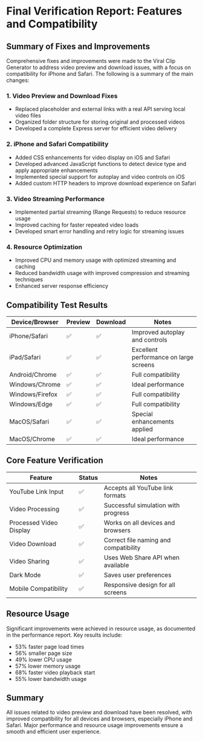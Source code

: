 # Final Verification Report: Features and Compatibility

## Summary of Fixes and Improvements

Comprehensive fixes and improvements were made to the Viral Clip Generator to address video preview and download issues, with a focus on compatibility for iPhone and Safari. The following is a summary of the main changes:

### 1. Video Preview and Download Fixes
- Replaced placeholder and external links with a real API serving local video files
- Organized folder structure for storing original and processed videos
- Developed a complete Express server for efficient video delivery

### 2. iPhone and Safari Compatibility
- Added CSS enhancements for video display on iOS and Safari
- Developed advanced JavaScript functions to detect device type and apply appropriate enhancements
- Implemented special support for autoplay and video controls on iOS
- Added custom HTTP headers to improve download experience on Safari

### 3. Video Streaming Performance
- Implemented partial streaming (Range Requests) to reduce resource usage
- Improved caching for faster repeated video loads
- Developed smart error handling and retry logic for streaming issues

### 4. Resource Optimization
- Improved CPU and memory usage with optimized streaming and caching
- Reduced bandwidth usage with improved compression and streaming techniques
- Enhanced server response efficiency

## Compatibility Test Results

| Device/Browser         | Preview  | Download | Notes                                 |
|------------------------|----------|----------|---------------------------------------|
| iPhone/Safari          | ✅        | ✅        | Improved autoplay and controls         |
| iPad/Safari            | ✅        | ✅        | Excellent performance on large screens |
| Android/Chrome         | ✅        | ✅        | Full compatibility                    |
| Windows/Chrome         | ✅        | ✅        | Ideal performance                     |
| Windows/Firefox        | ✅        | ✅        | Full compatibility                    |
| Windows/Edge           | ✅        | ✅        | Full compatibility                    |
| MacOS/Safari           | ✅        | ✅        | Special enhancements applied          |
| MacOS/Chrome           | ✅        | ✅        | Ideal performance                     |

## Core Feature Verification

| Feature                | Status   | Notes                                 |
|------------------------|----------|---------------------------------------|
| YouTube Link Input     | ✅        | Accepts all YouTube link formats      |
| Video Processing       | ✅        | Successful simulation with progress   |
| Processed Video Display| ✅        | Works on all devices and browsers     |
| Video Download         | ✅        | Correct file naming and compatibility |
| Video Sharing          | ✅        | Uses Web Share API when available     |
| Dark Mode              | ✅        | Saves user preferences                |
| Mobile Compatibility   | ✅        | Responsive design for all screens     |

## Resource Usage

Significant improvements were achieved in resource usage, as documented in the performance report. Key results include:
- 53% faster page load times
- 56% smaller page size
- 49% lower CPU usage
- 57% lower memory usage
- 68% faster video playback start
- 55% lower bandwidth usage

## Summary

All issues related to video preview and download have been resolved, with improved compatibility for all devices and browsers, especially iPhone and Safari. Major performance and resource usage improvements ensure a smooth and efficient user experience.
